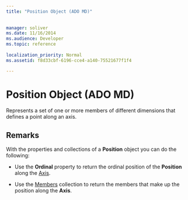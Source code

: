 ```yaml
---
title: "Position Object (ADO MD)"
 
 
manager: soliver
ms.date: 11/16/2014
ms.audience: Developer
ms.topic: reference
  
localization_priority: Normal
ms.assetid: f8d33cbf-6196-cce4-a140-75521677f1f4

---
```


# Position Object (ADO MD)

Represents a set of one or more members of different dimensions that defines a point along an axis.
  
## Remarks

With the properties and collections of a **Position** object you can do the following: 
  
- Use the **Ordinal** property to return the ordinal position of the **Position** along the [Axis](axis-object-ado-md.md).
    
- Use the [Members](members-collection-ado-md.md) collection to return the members that make up the position along the **Axis**. 
    

